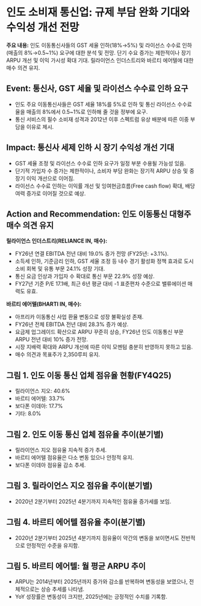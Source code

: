 # 인도 소비재 통신업: 규제 부담 완화 기대와 수익성 개선 전망

**주요 내용:** 인도 이동통신사들의 GST 세율 인하(18%→5%) 및 라이선스 수수료 인하(매출의 8%→0.5~1%) 요구에 대한 분석 및 전망.  단기 수요 증가는 제한적이나 장기 ARPU 개선 및 이익 가시성 확대 기대. 릴라이언스 인더스트리와 바르티 에어텔에 대한 매수 의견 유지.

## Event: 통신사, GST 세율 및 라이선스 수수료 인하 요구

- 인도 주요 이동통신사들은 GST 세율 18%를 5%로 인하 및 통신 라이선스 수수료율을 매출의 8%에서 0.5~1%로 인하해 줄 것을 정부에 요구.
- 통신 서비스의 필수 소비재 성격과 2012년 이후 스펙트럼 유상 배분에 따른 이중 부담을 이유로 제시.

## Impact: 통신사 세제 인하 시 장기 수익성 개선 기대

- GST 세율 조정 및 라이선스 수수료 인하 요구가 일정 부분 수용될 가능성 있음.
- 단기적 가입자 수 증가는 제한적이나, 소비자 부담 완화는 장기적 ARPU 상승 및 중장기 이익 개선으로 이어짐.
- 라이선스 수수료 인하는 이익률 개선 및 잉여현금흐름(Free cash flow) 확대, 배당 여력 증가로 이어질 것으로 예상.

## Action and Recommendation: 인도 이동통신 대형주 매수 의견 유지

**릴라이언스 인더스트리(RELIANCE IN, 매수):**

- FY26년 연결 EBITDA 전년 대비 19.0% 증가 전망 (FY25년: +3.1%).
- 소득세 인하, 기준금리 인하, GST 세율 조정 등 내수 경기 활성화 정책 효과로 도시 소비 회복 및 유통 부문 24.1% 성장 기대.
- 통신 요금 인상과 가입자 수 확대로 통신 부문 22.9% 성장 예상.
- FY27년 기준 P/E 17.1배, 최근 6년 평균 대비 -1 표준편차 수준으로 밸류에이션 매력도 유효.

**바르티 에어텔(BHARTI IN, 매수):**

- 아프리카 이동통신 사업 환율 변동으로 성장 불확실성 존재.
- FY26년 전체 EBITDA 전년 대비 28.3% 증가 예상.
- 요금제 업그레이드 확산으로 ARPU 꾸준히 상승, FY26년 인도 이동통신 부문 ARPU 전년 대비 10% 증가 전망.
- 시장 지배력 확대와 ARPU 개선에 따른 이익 모멘텀 충분히 반영하지 못하고 있음.
- 매수 의견과 목표주가 2,350루피 유지.

## 그림 1. 인도 이동 통신 업체 점유율 현황(FY4Q25)

- 릴라이언스 지오: 40.6%
- 바르티 에어텔: 33.7%
- 보다폰 이데아: 17.7%
- 기타: 8.0%

## 그림 2. 인도 이동 통신 업체 점유율 추이(분기별)

- 릴라이언스 지오 점유율 지속적 증가 추세.
- 바르티 에어텔 점유율은 다소 변동 있으나 안정적 유지.
- 보다폰 이데아 점유율 감소 추세.

## 그림 3. 릴라이언스 지오 점유율 추이(분기별)

- 2020년 2분기부터 2025년 4분기까지 지속적인 점유율 증가세를 보임.

## 그림 4. 바르티 에어텔 점유율 추이(분기별)

- 2020년 2분기부터 2025년 4분기까지 점유율이 약간의 변동을 보이면서도 전반적으로 안정적인 수준을 유지함.

## 그림 5. 바르티 에어텔: 월 평균 ARPU 추이

- ARPU는 2014년부터 2025년까지 증가와 감소를 반복하며 변동성을 보였으나, 전체적으로는 상승 추세를 나타냄.
- YoY 성장률은 변동성이 크지만, 2025년에는 긍정적인 수치를 기록함.


